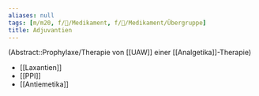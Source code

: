 ```yaml
---
aliases: null
tags: [m/m20, f/💊/Medikament, f/💊/Medikament/Übergruppe]
title: Adjuvantien
---
```

(Abstract::Prophylaxe/Therapie von [[UAW]] einer [[Analgetika]]-Therapie)
- [[Laxantien]]
- [[PPI]] 
- [[Antiemetika]]
